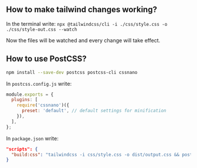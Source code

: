 ## How to make tailwind changes working?

In the terminal write:
`npx @tailwindcss/cli -i ./css/style.css -o ./css/style-out.css --watch`

Now the files will be watched and every change will take effect.

## How to use PostCSS?

```bash
npm install --save-dev postcss postcss-cli cssnano
```

In `postcss.config.js` write:

```javascript
module.exports = {
  plugins: [
    require('cssnano')({
      preset: 'default', // default settings for minification
    }),
  ],
};
```

In `package.json` write:

```json
"scripts": {
  "build:css": "tailwindcss -i css/style.css -o dist/output.css && postcss dist/output.css -o dist/style.min.css"
}
```
